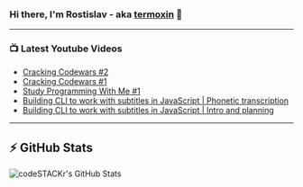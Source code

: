 ### Hi there, I'm Rostislav - aka [termoxin](https://t.me/termoxin) 👋

---

### 📺 Latest Youtube Videos

<!-- YOUTUBE:START -->

- [Cracking Codewars #2](https://www.youtube.com/watch?v=Lp6lHm0QBOg)
- [Cracking Codewars #1](https://www.youtube.com/watch?v=UdjtqpD1zZ0)
- [Study Programming With Me #1](https://www.youtube.com/watch?v=oplrcI9lOq4)
- [Building CLI to work with subtitles in JavaScript | Phonetic transcription](https://www.youtube.com/watch?v=r74mKBAq6z4)
- [Building CLI to work with subtitles in JavaScript | Intro and planning](https://www.youtube.com/watch?v=7eynpUc94Iw)
<!-- YOUTUBE:END -->

---

## ⚡️ GitHub Stats

<img align="left" alt="codeSTACKr's GitHub Stats" src="https://github-readme-stats.codestackr.vercel.app/api?username=termoxin&show_icons=true&hide_border=true&count_private=true&theme=dracula" />
